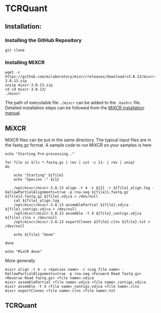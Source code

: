 # TCRQuant


## Installation:

### Installing the GitHub Repository

```install
git clone 
```
### Installing MiXCR

```mixcr install
wget -c https://github.com/milaboratory/mixcr/releases/download/v3.0.13/mixcr-3.0.13.zip
unzip mixcr-3.0.13.zip
cd cd mixcr-3.0.13/
./mixcr
```
The path of executable file `./mixcr` can be added to the `.bashrc` file. Detailed installation steps can be followed from the [MiXCR installation manual](https://mixcr.readthedocs.io/en/develop/install.html).

## MiXCR 

MiXCR files can be put in the same directory. The typical input files are in the fastq.gz format. A sample code to run MiXCR on your samples is here

```mixcr run
echo "Starting Pre-processing.."

for file in $(ls *.fastq.gz | rev | cut -c 11- | rev | uniq)
do

	echo "Starting" ${file}
	echo "Species :" ${1}

	/opt/mixcr/mixcr-3.0.13 align -t 4 -s ${1} -r ${file}_align.log -OallowPartialAlignments=true -p rna-seq ${file}1.fastq.gz ${file}2.fastq.gz ${file}.vdjca > /dev/null
	cat ${file}_align.log
	/opt/mixcr/mixcr-3.0.13 assemblePartial ${file}.vdjca ${file}_contigs.vdjca > /dev/null
	/opt/mixcr/mixcr-3.0.13 assemble -t 4 ${file}_contigs.vdjca ${file}.clns > /dev/null
	/opt/mixcr/mixcr-3.0.13 exportClones ${file}.clns ${file}.txt > /dev/null

	echo ${file} "done"

done

echo "MixCR done"
```
More generally 

```
mixcr align -t 4 -s <Species name> -r <Log file name> -OallowPartialAlignments=true -p rna-seq <Forward Read fastq.gz> <Reverse Read fastq.gz> <file name>.vdjca
mixcr assemblePartial <file name>.vdjca <file name>_contigs.vdjca 
mixcr assemble -t 4 <file name>_contigs.vdjca <file name>.clns 
mixcr exportClones <file name>.clns <file name>.txt
```




## TCRQuant

